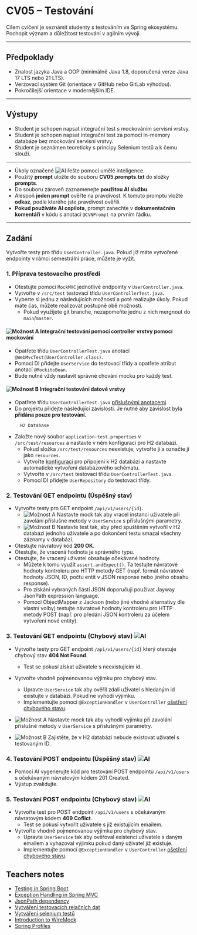 # CV05 – Testování

Cílem cvičení je seznámit studenty s testováním ve Spring ekosystému. Pochopit význam a důležitost testování v agilním vývoji.

---

## Předpoklady

- Znalost jazyka Java a OOP (minimálně Java 1.8, doporučená verze Java 17 LTS nebo 21 LTS).
- Verzovací systém Git (orientace v GitHub nebo GitLab výhodou).
- Pokročilejší orientace v modernějším IDE.

---

## Výstupy

- Student je schopen napsat integrační test s mockováním servisní vrstvy.
- Student je schopen napsat integrační test za pomocí in-memory databáze bez mockování servisní vrstvy.
- Student je seznámen teoreticky s principy Selenium testů a k čemu slouží.

---

- Úkoly označené ![AI](https://img.shields.io/badge/AI-yellow) řešte pomocí umělé inteligence.
- Použitý **prompt** uložte do souboru **CV05.prompts.txt** do složky **prompts**.
- Do souboru zároveň zaznamenejte **použitou AI službu**.
- Alespoň **jeden prompt** ověřte na pravdivost. K tomuto promptu vložte **odkaz**, podle kterého jste pravdivost ověřili.
- **Pokud používáte AI copilota**, prompt zanechte v **dokumentačním komentáři** v kódu s anotací `@CVNPrompt` na prvním řádku.

---

## Zadání

Vytvořte testy pro třídu `UserController.java`. Pokud již máte vytvořené endpointy v rámci semestrální práce, můžete je vyžít.

### 1. Příprava testovacího prostředí

- Otestujte pomocí `MockMVC` jednotlivé endpointy v `UserController.java`.
- Vytvořte v `/src/test` testovací třídu `UserControllerTest.java`.
- Vyberte si jednu z následujících možností a poté realizujte úkoly. Pokud máte čas, můžete realizovat postupně obě možnosti.
    - Pokud využijete git branche, nezapomeňte jednu z nich mergnout do `main`/`master`.


####  ![Možnost A](https://img.shields.io/badge/Možnost-A-blue) Integrační testování pomocí controller vrstvy pomocí mockování

- Opatřete třídu `UserControllerTest.java` anotací `@WebMvcTest(UserController.class)`.
- Pomocí DI přidejte `UserService` do testovací třídy a opatřete atribut anotací `@MockitoBean`.
- Bude nutné vždy nastavit správné chování mocku pro každý test.

####  ![Možnost B](https://img.shields.io/badge/Možnost-B-green) Integrační testování datové vrstvy

- Opatřete třídu `UserControllerTest.java` [příslušnými anotacemi](https://www.baeldung.com/spring-boot-testing#integration-testing-with-springboottest).
- Do projektu přidejte následující závislosti. Je nutné aby závislost byla **přidána pouze pro testování.**
  ```
    H2 Database
  ```
- Založte nový soubor `application-test.properties` v `/src/test/resources` a nastavte v něm konfiguraci pro H2 databázi.
    - Pokud složka `/src/test/resources` neexistuje, vytvořte ji a označte jí jako `resources`.
    - Vytvořte [konfiguraci](https://www.baeldung.com/spring-boot-h2-database#database-configuration) pro připojení k H2 databázi a nastavte automatické vytvoření databázového schématu.
    - Vytvořte v `/src/test` testovací třídu `UserControllerTest.java`.
    - Pomocí DI přidejte `UserRepository` do testovací třídy.

### 2. Testování GET endpointu (Úspěšný stav)

- Vytvořte testy pro GET endpoint `/api/v1/users/{id}`.
    - ![Možnost A](https://img.shields.io/badge/Možnost-A-blue)  Nastavte mock tak aby vracel instanci uživatele při zavolání příslušné metody v `UserService` s příslušnými parametry.
    - ![Možnost B](https://img.shields.io/badge/Možnost-B-green) Nastavte test tak, aby před spuštěním vytvořil v H2 databázi  jednoho uživatele a po dokončení testu smazal všechny záznamy v databázi.
- Otestujte návratový kód **200 OK**.
- Otestujte, že vracená hodnota je správného typu.
- Otestujte, že vracený uživatel obsahuje očekávané hodnoty.
    - Můžete k tomu využít `assert.andExpect()`. Ta testujte návratové hodnoty kontroleru pro HTTP metody GET (např. formát návratové hodnoty JSON, ID, počtu entit v JSON response nebo jiného obsahu response).
    - Pro získání vybraných částí JSON doporučuji používat Jayway JsonPath expression language.
    - Pomocí ObjectMapper z Jackson (nebo jiné vhodné alternativy dle vlastní volby) testujte návratové hodnoty kontroleru pro HTTP metody POST (např. pro předání JSON kontroleru za účelem vytvoření nové entity).

### 3. Testování GET endpointu (Chybový stav) ![AI](https://img.shields.io/badge/AI-yellow)

- Vytvořte testy pro GET endpoint `/api/v1/users/{id}` který otestuje chybový stav **404 Not Found**.
    - Test se pokusí získat uživatele s neexistujícím id.
- Vytvořte vhodně pojmenovanou výjimku pro chybový stav.
    - Upravte `UserService` tak aby ověřil zdali uživatel s hledaným id existujte v databázi. Pokud ne vyhodí výjimku.
    - Implementujte pomocí `@ExceptionHandler` v `UserController` [ošetření chybového stavu](https://spring.io/blog/2013/11/01/exception-handling-in-spring-mvc).

- ![Možnost A](https://img.shields.io/badge/Možnost-A-blue)  Nastavte mock tak aby vyhodil vyjímku při zavolání příslušné metody v `UserService` s příslušnými parametry.
- ![Možnost B](https://img.shields.io/badge/Možnost-B-green) Zajistěte, že v H2 databázi nebude existovat uživatel s testovaným ID.

### 4. Testování POST endpointu (Úspěšný stav) ![AI](https://img.shields.io/badge/AI-yellow)

- Pomocí AI vygenerujte kód pro testování POST endpointu `/api/v1/users` s očekávaným návratovým kódem 201 Created.
- Výstup zvalidujte.

### 5. Testování POST endpointu (Chybový stav) ![AI](https://img.shields.io/badge/AI-yellow)

- Vytvořte test pro POST endpoint `/api/v1/users` s očekávaným návratovým kódem **409 Coflict**.
    - Test se pokusí vytvořit uživatele s již existujícím emailem.
- Vytvořte vhodně pojmenovanou výjimku pro chybový stav.
    - Upravte `UserService` tak aby ověřoval existenci uživatele s daným emailem a vyhazoval výjimku pokud daný uživatel již existuje.
    - Implementujte pomocí `@ExceptionHandler` v `UserController` [ošetření chybového stavu](https://spring.io/blog/2013/11/01/exception-handling-in-spring-mvc).

## Teachers notes

- [Testing in Spring Boot](https://www.baeldung.com/spring-boot-testing#integration-testing-with-springboottest)
- [Exception Handling in Spring MVC](https://spring.io/blog/2013/11/01/exception-handling-in-spring-mvc)
- [JsonPath dependency](https://github.com/json-path/JsonPath)
- [Vytváření testovacích relačních dat](https://www.youtube.com/watch?v=XGUDFN_OTPs)
- [Vytváření selenium testů](https://www.youtube.com/watch?v=vnF88s74k4k)
- [Introduction to WireMock](https://www.baeldung.com/introduction-to-wiremock)
- [Spring Profiles](https://www.baeldung.com/spring-profiles)
